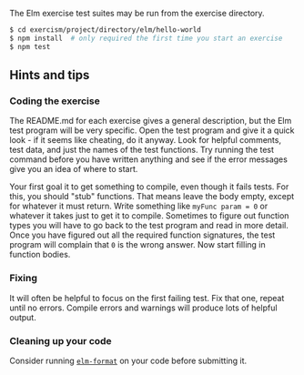 The Elm exercise test suites may be run from the exercise directory.

```bash
$ cd exercism/project/directory/elm/hello-world
$ npm install  # only required the first time you start an exercise
$ npm test
```

## Hints and tips

### Coding the exercise

The README.md for each exercise gives a general description, but the Elm test program will be very specific. Open the test program and give it a quick look - if it seems like cheating, do it anyway. Look for helpful comments, test data, and just the names of the test functions. Try running the test command before you have written anything and see if the error messages give you an idea of where to start.

Your first goal it to get something to compile, even though it fails tests. For this, you should "stub" functions. That means leave the body empty, except for whatever it must return. Write something like `myFunc param = 0` or whatever it takes just to get it to compile. Sometimes to figure out function types you will have to go back to the test program and read in more detail. Once you have figured out all the required function signatures, the test program will complain that `0` is the wrong answer. Now start filling in function bodies.

### Fixing

It will often be helpful to focus on the first failing test. Fix that one, repeat until no errors. Compile errors and warnings will produce lots of helpful output.

### Cleaning up your code

Consider running [`elm-format`](https://github.com/avh4/elm-format) on your code before submitting it.
